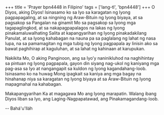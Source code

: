 +++
title = 'Prayer bpn4448 in Filipino'
tags = ['lang-tl', 'bpn4448']
+++
O Diyos, aking Diyos! Isinasamo ko sa Iyo sa karagatan ng Iyong pagpapagaling, at sa ningning ng Araw-Bituin ng Iyong biyaya, at sa pagsakop sa Pangalan na ginamit Mo sa pagsakop sa Iyong mga tagapaglingkod, at sa nakapagpapalagos na lakas ng Iyong pinakamaluwalhating Salita at kapangyarihan ng Iyong pinakadakilang Panulat, at sa Iyong kahabagan na nauna pa sa paglalang ng lahat ng nasa lupa, na sa pamamagitan ng mga tubig ng Iyong pagpapala ay linisin ako sa bawat paghihirap at kaguluhan, at sa lahat ng kahinaan at karupukan.

Nakikita Mo, O aking Panginoon, ang sa Iyo’y naninikluhod na naghihintay sa pintuan ng Iyong pagpapala, gayon din siyang nag-ukol ng kaniyang mga pag-asa sa Iyo at nangangapit sa kuldon ng Iyong kagandahang-loob. Isinasamo ko na huwag Mong ipagkait sa kaniya ang mga bagay na hinahanap niya sa karagatan ng Iyong biyaya at sa Araw-Bituin ng Iyong mapagmahal na kahabagan.

Makapangyarihan Ka at magagawa Mo ang Iyong marapatin. Walang ibang Diyos liban sa Iyo, ang Laging-Nagpapatawad, ang Pinakamagandang-loob.

-- Bahá'u'lláh
